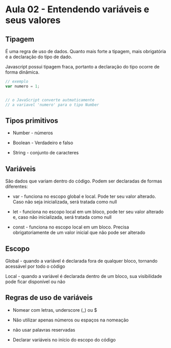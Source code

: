 # Aula 02 - Entendendo variáveis e seus valores

## Tipagem

É uma regra de uso de dados. Quanto mais forte a tipagem, mais obrigatória é a declaração do tipo de dado.

Javascript possui tipagem fraca, portanto a declaração do tipo ocorre de forma dinâmica. 

```javascript
// exemplo
var numero = 1;


// o JavaScript converte autmaticamente 
// a variavel 'numero' para o tipo Number
```

## Tipos primitivos

- Number - números

- Boolean - Verdadeiro e falso

- String - conjunto de caracteres

## Variáveis

São dados que variam dentro do código. Podem ser declaradas de formas diferentes:

- var - funciona no escopo global e local. Pode ter seu valor alterado. Caso não seja inicializada, será tratada como null

- let - funciona no escopo local em um bloco, pode ter seu valor alterado e, caso não inicializada, será tratada como null

- const - funciona no escopo local em um bloco. Precisa obrigatoriamente de um valor inicial que não pode ser alterado

## Escopo

Global - quando a variável é declarada fora de qualquer bloco, tornando acessável por todo o código

Local - quando a variável é declarada dentro de um bloco, sua visibilidade pode ficar disponível ou não

## Regras de uso de variáveis

- Nomear com letras, underscore (_) ou $

- Não utilizar apenas números ou espaços na nomeação

- não usar palavras reservadas

- Declarar variáveis no início do escopo do código

# 
